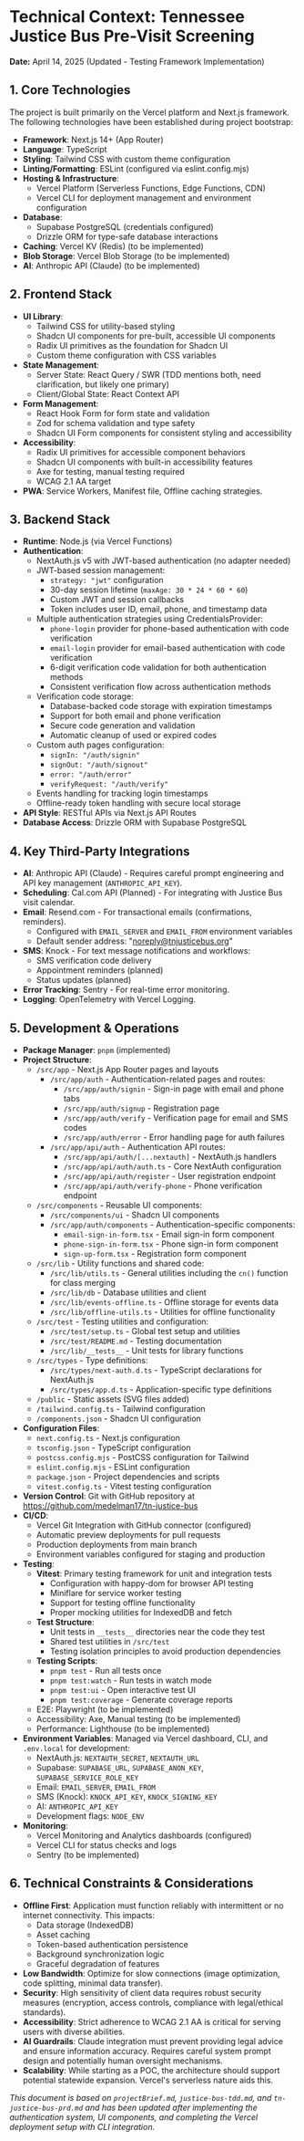 # Technical Context: Tennessee Justice Bus Pre-Visit Screening

**Date:** April 14, 2025 (Updated - Testing Framework Implementation)

## 1. Core Technologies

The project is built primarily on the Vercel platform and Next.js framework. The following technologies have been established during project bootstrap:

- **Framework**: Next.js 14+ (App Router)
- **Language**: TypeScript
- **Styling**: Tailwind CSS with custom theme configuration
- **Linting/Formatting**: ESLint (configured via eslint.config.mjs)
- **Hosting & Infrastructure**:
  - Vercel Platform (Serverless Functions, Edge Functions, CDN)
  - Vercel CLI for deployment management and environment configuration
- **Database**:
  - Supabase PostgreSQL (credentials configured)
  - Drizzle ORM for type-safe database interactions
- **Caching**: Vercel KV (Redis) (to be implemented)
- **Blob Storage**: Vercel Blob Storage (to be implemented)
- **AI**: Anthropic API (Claude) (to be implemented)

## 2. Frontend Stack

- **UI Library**:
  - Tailwind CSS for utility-based styling
  - Shadcn UI components for pre-built, accessible UI components
  - Radix UI primitives as the foundation for Shadcn UI
  - Custom theme configuration with CSS variables
- **State Management**:
  - Server State: React Query / SWR (TDD mentions both, need clarification, but likely one primary)
  - Client/Global State: React Context API
- **Form Management**:
  - React Hook Form for form state and validation
  - Zod for schema validation and type safety
  - Shadcn UI Form components for consistent styling and accessibility
- **Accessibility**:
  - Radix UI primitives for accessible component behaviors
  - Shadcn UI components with built-in accessibility features
  - Axe for testing, manual testing required
  - WCAG 2.1 AA target
- **PWA**: Service Workers, Manifest file, Offline caching strategies.

## 3. Backend Stack

- **Runtime**: Node.js (via Vercel Functions)
- **Authentication**:
  - NextAuth.js v5 with JWT-based authentication (no adapter needed)
  - JWT-based session management:
    - `strategy: "jwt"` configuration
    - 30-day session lifetime (`maxAge: 30 * 24 * 60 * 60`)
    - Custom JWT and session callbacks
    - Token includes user ID, email, phone, and timestamp data
  - Multiple authentication strategies using CredentialsProvider:
    - `phone-login` provider for phone-based authentication with code verification
    - `email-login` provider for email-based authentication with code verification
    - 6-digit verification code validation for both authentication methods
    - Consistent verification flow across authentication methods
  - Verification code storage:
    - Database-backed code storage with expiration timestamps
    - Support for both email and phone verification
    - Secure code generation and validation
    - Automatic cleanup of used or expired codes
  - Custom auth pages configuration:
    - `signIn: "/auth/signin"`
    - `signOut: "/auth/signout"`
    - `error: "/auth/error"`
    - `verifyRequest: "/auth/verify"`
  - Events handling for tracking login timestamps
  - Offline-ready token handling with secure local storage
- **API Style**: RESTful APIs via Next.js API Routes
- **Database Access**: Drizzle ORM with Supabase PostgreSQL

## 4. Key Third-Party Integrations

- **AI**: Anthropic API (Claude) - Requires careful prompt engineering and API key management (`ANTHROPIC_API_KEY`).
- **Scheduling**: Cal.com API (Planned) - For integrating with Justice Bus visit calendar.
- **Email**: Resend.com - For transactional emails (confirmations, reminders).
  - Configured with `EMAIL_SERVER` and `EMAIL_FROM` environment variables
  - Default sender address: "noreply@tnjusticebus.org"
- **SMS**: Knock - For text message notifications and workflows:
  - SMS verification code delivery
  - Appointment reminders (planned)
  - Status updates (planned)
- **Error Tracking**: Sentry - For real-time error monitoring.
- **Logging**: OpenTelemetry with Vercel Logging.

## 5. Development & Operations

- **Package Manager**: `pnpm` (implemented)
- **Project Structure**:
  - `/src/app` - Next.js App Router pages and layouts
    - `/src/app/auth` - Authentication-related pages and routes:
      - `/src/app/auth/signin` - Sign-in page with email and phone tabs
      - `/src/app/auth/signup` - Registration page
      - `/src/app/auth/verify` - Verification page for email and SMS codes
      - `/src/app/auth/error` - Error handling page for auth failures
    - `/src/app/api/auth` - Authentication API routes:
      - `/src/app/api/auth/[...nextauth]` - NextAuth.js handlers
      - `/src/app/api/auth/auth.ts` - Core NextAuth configuration
      - `/src/app/api/auth/register` - User registration endpoint
      - `/src/app/api/auth/verify-phone` - Phone verification endpoint
  - `/src/components` - Reusable UI components:
    - `/src/components/ui` - Shadcn UI components
    - `/src/app/auth/components` - Authentication-specific components:
      - `email-sign-in-form.tsx` - Email sign-in form component
      - `phone-sign-in-form.tsx` - Phone sign-in form component
      - `sign-up-form.tsx` - Registration form component
  - `/src/lib` - Utility functions and shared code:
    - `/src/lib/utils.ts` - General utilities including the `cn()` function for class merging
    - `/src/lib/db` - Database utilities and client
    - `/src/lib/events-offline.ts` - Offline storage for events data
    - `/src/lib/offline-utils.ts` - Utilities for offline functionality
  - `/src/test` - Testing utilities and configuration:
    - `/src/test/setup.ts` - Global test setup and utilities
    - `/src/test/README.md` - Testing documentation
    - `/src/lib/__tests__` - Unit tests for library functions
  - `/src/types` - Type definitions:
    - `/src/types/next-auth.d.ts` - TypeScript declarations for NextAuth.js
    - `/src/types/app.d.ts` - Application-specific type definitions
  - `/public` - Static assets (SVG files added)
  - `/tailwind.config.ts` - Tailwind configuration
  - `/components.json` - Shadcn UI configuration
- **Configuration Files**:
  - `next.config.ts` - Next.js configuration
  - `tsconfig.json` - TypeScript configuration
  - `postcss.config.mjs` - PostCSS configuration for Tailwind
  - `eslint.config.mjs` - ESLint configuration
  - `package.json` - Project dependencies and scripts
  - `vitest.config.ts` - Vitest testing configuration
- **Version Control**: Git with GitHub repository at https://github.com/medelman17/tn-justice-bus
- **CI/CD**:
  - Vercel Git Integration with GitHub connector (configured)
  - Automatic preview deployments for pull requests
  - Production deployments from main branch
  - Environment variables configured for staging and production
- **Testing**:
  - **Vitest**: Primary testing framework for unit and integration tests
    - Configuration with happy-dom for browser API testing
    - Miniflare for service worker testing
    - Support for testing offline functionality
    - Proper mocking utilities for IndexedDB and fetch
  - **Test Structure**:
    - Unit tests in `__tests__` directories near the code they test
    - Shared test utilities in `/src/test`
    - Testing isolation principles to avoid production dependencies
  - **Testing Scripts**:
    - `pnpm test` - Run all tests once
    - `pnpm test:watch` - Run tests in watch mode
    - `pnpm test:ui` - Open interactive test UI
    - `pnpm test:coverage` - Generate coverage reports
  - E2E: Playwright (to be implemented)
  - Accessibility: Axe, Manual testing (to be implemented)
  - Performance: Lighthouse (to be implemented)
- **Environment Variables**: Managed via Vercel dashboard, CLI, and `.env.local` for development:
  - NextAuth.js: `NEXTAUTH_SECRET`, `NEXTAUTH_URL`
  - Supabase: `SUPABASE_URL`, `SUPABASE_ANON_KEY`, `SUPABASE_SERVICE_ROLE_KEY`
  - Email: `EMAIL_SERVER`, `EMAIL_FROM`
  - SMS (Knock): `KNOCK_API_KEY`, `KNOCK_SIGNING_KEY`
  - AI: `ANTHROPIC_API_KEY`
  - Development flags: `NODE_ENV`
- **Monitoring**:
  - Vercel Monitoring and Analytics dashboards (configured)
  - Vercel CLI for status checks and logs
  - Sentry (to be implemented)

## 6. Technical Constraints & Considerations

- **Offline First**: Application must function reliably with intermittent or no internet connectivity. This impacts:
  - Data storage (IndexedDB)
  - Asset caching
  - Token-based authentication persistence
  - Background synchronization logic
  - Graceful degradation of features
- **Low Bandwidth**: Optimize for slow connections (image optimization, code splitting, minimal data transfer).
- **Security**: High sensitivity of client data requires robust security measures (encryption, access controls, compliance with legal/ethical standards).
- **Accessibility**: Strict adherence to WCAG 2.1 AA is critical for serving users with diverse abilities.
- **AI Guardrails**: Claude integration must prevent providing legal advice and ensure information accuracy. Requires careful system prompt design and potentially human oversight mechanisms.
- **Scalability**: While starting as a POC, the architecture should support potential statewide expansion. Vercel's serverless nature aids this.

_This document is based on `projectBrief.md`, `justice-bus-tdd.md`, and `tn-justice-bus-prd.md` and has been updated after implementing the authentication system, UI components, and completing the Vercel deployment setup with CLI integration._
